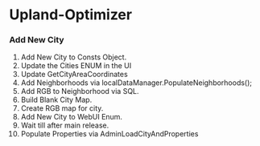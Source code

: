 # Upland-Optimizer

### Add New City

1. Add New City to Consts Object.
2. Update the Cities ENUM in the UI
3. Update GetCityAreaCoordinates
4. Add Neighborhoods via localDataManager.PopulateNeighborhoods();
5. Add RGB to Neighborhood via SQL.
6. Build Blank City Map.
7. Create RGB map for city.
8. Add New City to WebUI Enum.
9. Wait till after main release.
10. Populate Properties via AdminLoadCityAndProperties
